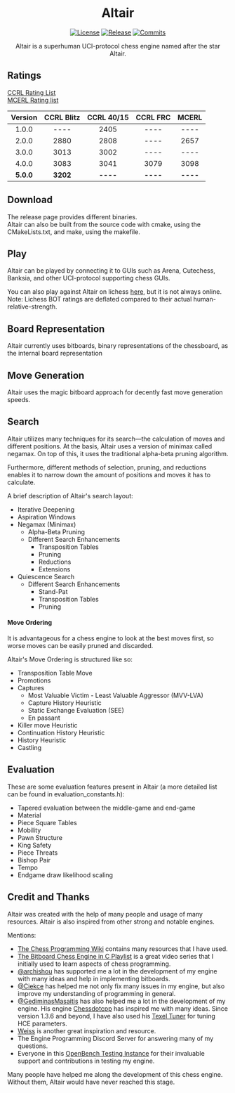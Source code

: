 
<div align="center">
  
# Altair
  
  [![License][license-badge]][license-link]
  [![Release][release-badge]][release-link]
  [![Commits][commits-badge]][commits-link]


  Altair is a superhuman UCI-protocol chess engine named after the star Altair.

</div>


## Ratings
[CCRL Rating List](http://ccrl.chessdom.com/ccrl/) \
[MCERL Rating list](https://www.chessengeria.com/mcerl)

| Version | CCRL Blitz | CCRL 40/15 | CCRL FRC |  MCERL   |
|:-------:|:----------:|:----------:|:--------:|:--------:|
|  1.0.0  |    ----    |    2405    |   ----   |   ----   |
|  2.0.0  |    2880    |    2808    |   ----   |   2657   |
|  3.0.0  |    3013    |    3002    |   ----   |   ----   |
|  4.0.0  |    3083    |    3041    |   3079   |   3098   |
|  **5.0.0**  |    **3202**    |    **----**    |   **----**   |   **----**   |


## Download
The release page provides different binaries. \
Altair can also be built from the source code with cmake, using the CMakeLists.txt, and make, using the makefile.

## Play
Altair can be played by connecting it to GUIs such as Arena, Cutechess, Banksia, and other UCI-protocol supporting 
chess GUIs.

You can also play against Altair on lichess [here](https://lichess.org/@/Altair_Engine), but it is not always online. 
Note: Lichess BOT ratings are deflated compared to their actual human-relative-strength.

## Board Representation
Altair currently uses bitboards, binary representations of the chessboard, as the internal board representation

## Move Generation
Altair uses the magic bitboard approach for decently fast move generation speeds.

## Search
Altair utilizes many techniques for its search—the calculation of moves and different positions. 
At the basis, Altair uses a version of minimax called negamax. On top of this, it uses the traditional alpha-beta pruning algorithm.

Furthermore, different methods of selection, pruning, and reductions enables
it to narrow down the amount of positions and moves it has to calculate.

A brief description of Altair's search layout:

- Iterative Deepening
- Aspiration Windows
- Negamax (Minimax)
  - Alpha-Beta Pruning
  - Different Search Enhancements
    - Transposition Tables
    - Pruning
    - Reductions
    - Extensions
- Quiescence Search
  - Different Search Enhancements
    - Stand-Pat
    - Transposition Tables
    - Pruning
  
#### Move Ordering
It is advantageous for a chess engine to look at the best moves first, so worse moves can be easily pruned and discarded.

Altair's Move Ordering is structured like so:

- Transposition Table Move
- Promotions
- Captures
  - Most Valuable Victim - Least Valuable Aggressor (MVV-LVA)
  - Capture History Heuristic
  - Static Exchange Evaluation (SEE)
  - En passant
- Killer move Heuristic
- Continuation History Heuristic
- History Heuristic
- Castling

## Evaluation
These are some evaluation features present in Altair (a more detailed list can be found in evaluation_constants.h):

- Tapered evaluation between the middle-game and end-game
- Material
- Piece Square Tables
- Mobility
- Pawn Structure
- King Safety
- Piece Threats
- Bishop Pair
- Tempo
- Endgame draw likelihood scaling

## Credit and Thanks
Altair was created with the help of many people and usage of many resources. 
Altair is also inspired from other strong and notable engines.

Mentions:

- [The Chess Programming Wiki](https://www.chessprogramming.org/Main_Page) contains many resources that I have used.
- [The Bitboard Chess Engine in C Playlist](https://www.youtube.com/playlist?list=PLmN0neTso3Jxh8ZIylk74JpwfiWNI76Cs) is a great video series that I initially used to learn aspects of chess programming.
- [@archishou](https://github.com/archishou) has supported me a lot in the development of my engine with many ideas and help in implementing bitboards.
- [@Ciekce](https://github.com/Ciekce) has helped me not only fix many issues in my engine, but also improve my understanding of programming in general.
- [@GediminasMasaitis](https://github.com/GediminasMasaitis) has also helped me a lot in the development of my engine. His engine [Chessdotcpp](https://github.com/GediminasMasaitis/chess-dot-cpp) has inspired me with many ideas. Since version 1.3.6 and beyond, I have also used his [Texel Tuner](https://github.com/GediminasMasaitis/texel-tuner/tree/main/src) for tuning HCE parameters.
- [Weiss](https://github.com/TerjeKir/weiss) is another great inspiration and resource.
- The Engine Programming Discord Server for answering many of my questions.
- Everyone in this [OpenBench Testing Instance](https://chess.swehosting.se/users/) for their invaluable support and 
contributions in testing my engine.

Many people have helped me along the development of this chess engine. Without them, Altair would have never reached this stage.


[commits-badge]:https://img.shields.io/github/commits-since/Alex2262/AltairChessEngine/latest?style=for-the-badge
[commits-link]:https://github.com/Alex2262/AltairChessEngine/commits/master
[release-badge]:https://img.shields.io/github/v/release/Alex2262/AltairChessEngine?style=for-the-badge&label=official%20release
[release-link]:https://github.com/Alex2262/AltairChessEngine/releases/latest
[license-badge]:https://img.shields.io/github/license/Alex2262/AltairChessEngine?style=for-the-badge&label=license&color=success
[license-link]:https://github.com/Alex2262/AltairChessEngine/blob/master/LICENSE
